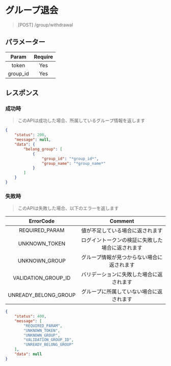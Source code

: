 # グループ退会
> [POST] /group/withdrawal
## パラメーター

| Param | Require |
|:-:|:-:|
| token | Yes |
| group_id | Yes |
## レスポンス
### 成功時
> このAPIは成功した場合、所属しているグループ情報を返します
```JSON
{
    "status": 200,
    "message": null,
    "data": {
        "belong_group": [
            {
                "group_id": "*group_id*",
                "group_name": "*group_name*"
            }
        ]
    }
}
```
### 失敗時
> このAPIは失敗した場合、以下のエラーを返します

| ErrorCode | Comment |
|:-:|:-:|
| REQUIRED_PARAM | 値が不足している場合に返されます |
| UNKNOWN_TOKEN | ログイントークンの検証に失敗した場合に返されます |
| UNKNOWN_GROUP | グループ情報が見つからない場合に返されます |
| VALIDATION_GROUP_ID | バリデーションに失敗した場合に返されます |
| UNREADY_BELONG_GROUP | グループに所属していない場合に返されます |
``` JSON
{
    "status": 400,
    "message": [
        "REQUIRED_PARAM",
        "UNKNOWN_TOKEN",
        "UNKNOWN_GROUP",
        "VALIDATION_GROUP_ID",
        "UNREADY_BELONG_GROUP"
    ],
    "data": null
}
```